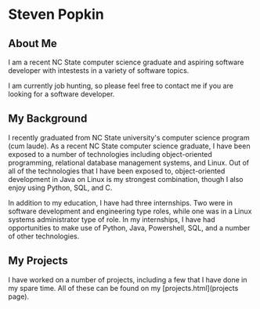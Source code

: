 # Steven Popkin

## About Me

I am a recent NC State computer science graduate and aspiring software developer with intestests in a variety of software topics.

I am currently job hunting, so please feel free to contact me if you are looking for a software developer.

## My Background

I recently graduated from NC State university's computer science program (cum laude).  As a recent NC State computer science graduate, I have been exposed to a number of technologies including object-oriented programming, relational database management systems, and Linux.  Out of all of the technologies that I have been exposed to, object-oriented development in Java on Linux is my strongest combination, though I also enjoy using Python, SQL, and C.

In addition to my education, I have had three internships.  Two were in software development and engineering type roles, while one was in a Linux systems administrator type of role.  In my internships, I have had opportunities to make use of Python, Java, Powershell, SQL, and a number of other technologies.

## My Projects

I have worked on a number of projects, including a few that I have done in my spare time.  All of these can be found on my [projects.html](projects page).








